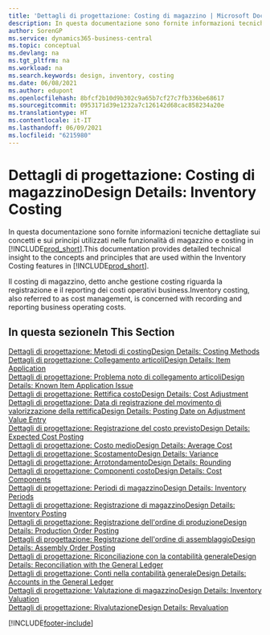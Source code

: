 ```yaml
---
title: 'Dettagli di progettazione: Costing di magazzino | Microsoft Docs'
description: In questa documentazione sono fornite informazioni tecniche dettagliate sui concetti e sui principi utilizzati nelle funzionalità di magazzino e costing in Business Central.
author: SorenGP
ms.service: dynamics365-business-central
ms.topic: conceptual
ms.devlang: na
ms.tgt_pltfrm: na
ms.workload: na
ms.search.keywords: design, inventory, costing
ms.date: 06/08/2021
ms.author: edupont
ms.openlocfilehash: 8bfcf2b10d9b302c9a65b7cf27c7fb336be68617
ms.sourcegitcommit: 0953171d39e1232a7c126142d68cac858234a20e
ms.translationtype: HT
ms.contentlocale: it-IT
ms.lasthandoff: 06/09/2021
ms.locfileid: "6215980"
---
```

# <a name="design-details-inventory-costing"></a><span data-ttu-id="cdda0-103">Dettagli di progettazione: Costing di magazzino</span><span class="sxs-lookup"><span data-stu-id="cdda0-103">Design Details: Inventory Costing</span></span>
<span data-ttu-id="cdda0-104">In questa documentazione sono fornite informazioni tecniche dettagliate sui concetti e sui principi utilizzati nelle funzionalità di magazzino e costing in [!INCLUDE[prod_short](includes/prod_short.md)].</span><span class="sxs-lookup"><span data-stu-id="cdda0-104">This documentation provides detailed technical insight to the concepts and principles that are used within the Inventory Costing features in [!INCLUDE[prod_short](includes/prod_short.md)].</span></span>  

<span data-ttu-id="cdda0-105">Il costing di magazzino, detto anche gestione costing riguarda la registrazione e il reporting dei costi operativi business.</span><span class="sxs-lookup"><span data-stu-id="cdda0-105">Inventory costing, also referred to as cost management, is concerned with recording and reporting business operating costs.</span></span>  

## <a name="in-this-section"></a><span data-ttu-id="cdda0-106">In questa sezione</span><span class="sxs-lookup"><span data-stu-id="cdda0-106">In This Section</span></span>  
[<span data-ttu-id="cdda0-107">Dettagli di progettazione: Metodi di costing</span><span class="sxs-lookup"><span data-stu-id="cdda0-107">Design Details: Costing Methods</span></span>](design-details-costing-methods.md)  
[<span data-ttu-id="cdda0-108">Dettagli di progettazione: Collegamento articoli</span><span class="sxs-lookup"><span data-stu-id="cdda0-108">Design Details: Item Application</span></span>](design-details-item-application.md)  
[<span data-ttu-id="cdda0-109">Dettagli di progettazione: Problema noto di collegamento articoli</span><span class="sxs-lookup"><span data-stu-id="cdda0-109">Design Details: Known Item Application Issue</span></span>](design-details-inventory-zero-level-open-item-ledger-entries.md)  
[<span data-ttu-id="cdda0-110">Dettagli di progettazione: Rettifica costo</span><span class="sxs-lookup"><span data-stu-id="cdda0-110">Design Details: Cost Adjustment</span></span>](design-details-cost-adjustment.md)  
[<span data-ttu-id="cdda0-111">Dettagli di progettazione: Data di registrazione del movimento di valorizzazione della rettifica</span><span class="sxs-lookup"><span data-stu-id="cdda0-111">Design Details: Posting Date on Adjustment Value Entry</span></span>](design-details-inventory-adjustment-value-entry-posting-date.md)  
[<span data-ttu-id="cdda0-112">Dettagli di progettazione: Registrazione del costo previsto</span><span class="sxs-lookup"><span data-stu-id="cdda0-112">Design Details: Expected Cost Posting</span></span>](design-details-expected-cost-posting.md)  
[<span data-ttu-id="cdda0-113">Dettagli di progettazione: Costo medio</span><span class="sxs-lookup"><span data-stu-id="cdda0-113">Design Details: Average Cost</span></span>](design-details-average-cost.md)  
[<span data-ttu-id="cdda0-114">Dettagli di progettazione: Scostamento</span><span class="sxs-lookup"><span data-stu-id="cdda0-114">Design Details: Variance</span></span>](design-details-variance.md)  
[<span data-ttu-id="cdda0-115">Dettagli di progettazione: Arrotondamento</span><span class="sxs-lookup"><span data-stu-id="cdda0-115">Design Details: Rounding</span></span>](design-details-rounding.md)  
[<span data-ttu-id="cdda0-116">Dettagli di progettazione: Componenti costo</span><span class="sxs-lookup"><span data-stu-id="cdda0-116">Design Details: Cost Components</span></span>](design-details-cost-components.md)  
[<span data-ttu-id="cdda0-117">Dettagli di progettazione: Periodi di magazzino</span><span class="sxs-lookup"><span data-stu-id="cdda0-117">Design Details: Inventory Periods</span></span>](design-details-inventory-periods.md)  
[<span data-ttu-id="cdda0-118">Dettagli di progettazione: Registrazione di magazzino</span><span class="sxs-lookup"><span data-stu-id="cdda0-118">Design Details: Inventory Posting</span></span>](design-details-inventory-posting.md)  
[<span data-ttu-id="cdda0-119">Dettagli di progettazione: Registrazione dell'ordine di produzione</span><span class="sxs-lookup"><span data-stu-id="cdda0-119">Design Details: Production Order Posting</span></span>](design-details-production-order-posting.md)  
[<span data-ttu-id="cdda0-120">Dettagli di progettazione: Registrazione dell'ordine di assemblaggio</span><span class="sxs-lookup"><span data-stu-id="cdda0-120">Design Details: Assembly Order Posting</span></span>](design-details-assembly-order-posting.md)  
[<span data-ttu-id="cdda0-121">Dettagli di progettazione: Riconciliazione con la contabilità generale</span><span class="sxs-lookup"><span data-stu-id="cdda0-121">Design Details: Reconciliation with the General Ledger</span></span>](design-details-reconciliation-with-the-general-ledger.md)  
[<span data-ttu-id="cdda0-122">Dettagli di progettazione: Conti nella contabilità generale</span><span class="sxs-lookup"><span data-stu-id="cdda0-122">Design Details: Accounts in the General Ledger</span></span>](design-details-accounts-in-the-general-ledger.md)  
[<span data-ttu-id="cdda0-123">Dettagli di progettazione: Valutazione di magazzino</span><span class="sxs-lookup"><span data-stu-id="cdda0-123">Design Details: Inventory Valuation</span></span>](design-details-inventory-valuation.md)  
[<span data-ttu-id="cdda0-124">Dettagli di progettazione: Rivalutazione</span><span class="sxs-lookup"><span data-stu-id="cdda0-124">Design Details: Revaluation</span></span>](design-details-revaluation.md)


[!INCLUDE[footer-include](includes/footer-banner.md)]